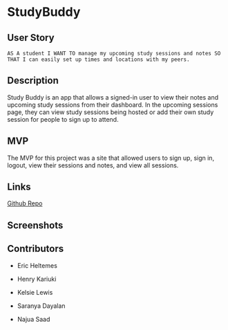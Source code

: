 # StudyBuddy

## User Story
```
AS A student I WANT TO manage my upcoming study sessions and notes SO THAT I can easily set up times and locations with my peers.
```

## Description
Study Buddy is an app that allows a signed-in user to view their notes and upcoming study sessions from their dashboard. In the upcoming sessions page, they can view study sessions being hosted or add their own study session for people to sign up to attend.

## MVP
The MVP for this project was a site that allowed users to sign up, sign in, logout, view their sessions and notes, and view all sessions.

## Links
[Github Repo](https://github.com/najuasaad/StudyBuddy)

## Screenshots

## Contributors

* Eric Heltemes

* Henry Kariuki

* Kelsie Lewis

* Saranya Dayalan

* Najua Saad